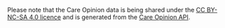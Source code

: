 Please note that the Care Opinion data is being shared under the [CC BY-NC-SA 4.0 licence](https://creativecommons.org/licenses/by-nc-sa/4.0/) and is generated from the [Care Opinion API](https://www.careopinion.org.uk/info/api-v2).